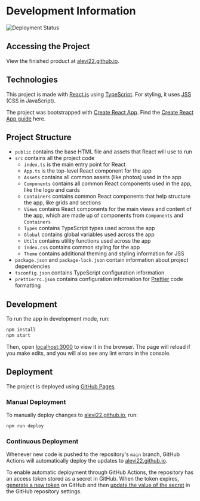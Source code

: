 # Development Information

![Deployment Status](https://github.com/alevi22/alevi22.github.io/workflows/Deploy/badge.svg)

## Accessing the Project

View the finished product at [alevi22.github.io](https://alevi22.github.io).

## Technologies

This project is made with [React.js](https://reactjs.org/) using [TypeScript](https://www.typescriptlang.org/). For styling, it uses [JSS](https://cssinjs.org/react-jss) (CSS in JavaScript).

The project was bootstrapped with [Create React App](https://github.com/facebook/create-react-app). Find the [Create React App guide](https://github.com/facebook/create-react-app/blob/main/packages/cra-template/template/README.md) here.

## Project Structure

-   `public` contains the base HTML file and assets that React will use to run
-   `src` contains all the project code
    -   `index.ts` is the main entry point for React
    -   `App.ts` is the top-level React component for the app
    -   `Assets` contains all common assets (like photos) used in the app
    -   `Components` contains all common React components used in the app, like the logo and cards
    -   `Containers` contains common React components that help structure the app, like grids and sections
    -   `Views` contains React components for the main views and content of the app, which are made up of components from `Components` and `Containers`
    -   `Types` contains TypeScript types used across the app
    -   `Global` contains global variables used across the app
    -   `Utils` contains utility functions used across the app
    -   `index.css` contains common styling for the app
    -   `Theme` contains additional theming and styling information for JSS
-   `package.json` and `package-lock.json` contain information about project dependencies
-   `tsconfig.json` contains TypeScript configuration information
-   `prettierrc.json` contains configuration information for [Prettier](https://prettier.io/) code formatting

## Development

To run the app in development mode, run:

```sh
npm install
npm start
```

Then, open [localhost:3000](http://localhost:3000) to view it in the browser. The page will reload if you make edits, and you will also see any lint errors in the console.

## Deployment

The project is deployed using [GitHub Pages](https://pages.github.com/).

### Manual Deployment

To manually deploy changes to [alevi22.github.io](https://alevi22.github.io), run:

```sh
npm run deploy
```

### Continuous Deployment

Whenever new code is pushed to the repository's `main` branch, GitHub Actions will automatically deploy the updates to [alevi22.github.io](https://alevi22.github.io).

To enable automatic deployment through GitHub Actions, the repository has an access token stored as a secret in GitHub. When the token expires, [generate a new token](https://github.com/settings/tokens/new) on GitHub and then [update the value of the secret](https://github.com/alevi22/alevi22.github.io/settings/secrets/actions) in the GitHub repository settings.
